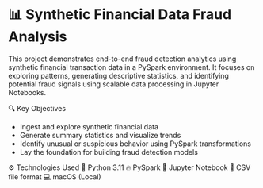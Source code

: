 # 📊 Synthetic Financial Data Fraud Analysis

This project demonstrates end-to-end fraud detection analytics using synthetic financial transaction data in a PySpark environment. It focuses on exploring patterns, generating descriptive statistics, and identifying potential fraud signals using scalable data processing in Jupyter Notebooks.

🔍 Key Objectives
- Ingest and explore synthetic financial data
- Generate summary statistics and visualize trends
- Identify unusual or suspicious behavior using PySpark transformations
- Lay the foundation for building fraud detection models

⚙️ Technologies Used
🐍 Python 3.11
🔥 PySpark
📓 Jupyter Notebook
📁 CSV file format
💻 macOS (Local)


